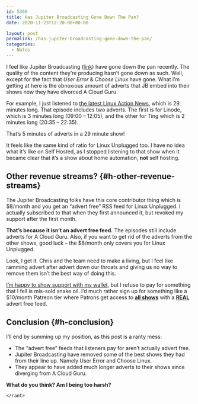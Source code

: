 ```yaml
---
id: 5366
title: Has Jupiter Broadcasting Gone Down The Pan?
date: 2020-11-23T12:20:00+00:00

layout: post
permalink: /has-jupiter-broadcasting-gone-down-the-pan/
categories:
  - Notes
---
```

I feel like Jupiter Broadcasting (<a href="https://jupiterbroadcasting.com" target="_blank" rel="noreferrer noopener">link</a>) have gone down the pan recently. The quality of the content they&#8217;re producing hasn&#8217;t gone down as such. Well, except for the fact that _User Error_ & _Choose Linux_ have gone. What I&#8217;m getting at here is the obnoxious amount of adverts that JB embed into their shows now they have divorced A Cloud Guru.

For example, I just listened to <a rel="noreferrer noopener" href="https://www.jupiterbroadcasting.com/143452/linux-action-news-164/" target="_blank">the latest Linux Action News</a>, which is 29 minutes long. That episode includes two adverts. The first is for Linode, which is 3 minutes long (09:00 &#8211; 12:05), and the other for Ting which is 2 minutes long (20:35 &#8211; 22:35).

<p class="tldr">
  That&#8217;s 5 minutes of adverts in a 29 minute show!
</p>

It feels like the same kind of ratio for Linux Unplugged too. I have no idea what it&#8217;s like on Self Hosted, as I stopped listening to that show when it became clear that it&#8217;s a show about home automation, **not** self hosting.

## Other revenue streams? {#h-other-revenue-streams}

The Jupiter Broadcasting folks have this core contributor thing which is $8/month and you get an &#8220;advert free&#8221; RSS feed for Linux Unplugged. I actually subscribed to that when they first announced it, but revoked my support after the first month.

**That&#8217;s because it isn&#8217;t an advert free feed.** The episodes still include adverts for A Cloud Guru. Also, if you want to get rid of the adverts from the other shows, good luck &#8211; the $8/month only covers you for Linux Unplugged.

Look, I get it. Chris and the team need to make a living, but I feel like ramming advert after advert down our throats and giving us no way to remove them isn&#8217;t the best way of doing this.

[I&#8217;m happy to show support with my wallet](https://kevquirk.com/about/#contributions), but I refuse to pay for something that I fell is mis-sold snake oil. I&#8217;d much rather sign up for something like a $10/month Patreon tier where Patrons get access to **<span style="text-decoration: underline;">all shows</span>** with a **<span style="text-decoration: underline;">REAL</span>** advert free feed.

## Conclusion {#h-conclusion}

I&#8217;ll end by summing up my position, as this post is a ranty mess:

  * The &#8220;advert free&#8221; feeds that listeners pay for aren&#8217;t actually advert free.
  * Jupiter Broadcasting have removed some of the best shows they had from their line up. Namely User Error and Choose Linux.
  * They appear to have added much longer adverts to their shows since diverging from A Cloud Guru.

**What do you think? Am I being too harsh?**

`</rant>`
